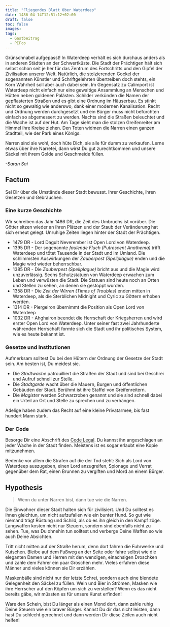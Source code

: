 ```yaml
---
title: "Fliegendes Blatt über Waterdeep"
date: 1486-04-14T12:51:12+02:00
draft: false
toc: false
images:
tags: 
  - Gastbeitrag
  - PIFco
---
```


Grünschnabel aufgepasst! In Waterdeep verhält es sich durchaus anders als in anderen Städten an der Schwertküste. Die Stadt der Prächtigen hält sich selbst schon seit je her für das Zentrum des Fortschritts und den Gipfel der Zivilisation unserer Welt. Natürlich, die stolzierenden Gockel der sogenannten Künstler und Schriftgelehrten übertreiben doch stehts, ein Korn Wahrheit soll aber auch dabei sein. Im Gegensatz zu Calimport ist Waterdeep nicht einfach nur eine gewaltige Ansammlung an Menschen und Hütten neben goldenen Palästen. Schilder verkünden die Namen der gepflasterten Straßen und es gibt eine Ordnung im Häuserbau. Es stinkt nicht so gewaltig wie anderswo, dank einer modernen Kanalisation. Recht und Ordnung werden durchgesetzt und ein Bürger muss nicht befürchten einfach so abgemessert zu werden. Nachts sind die Straßen beleuchtet und die Wache ist auf der Hut. Am Tage sieht man die stolzen Greifenreiter am Himmel ihre Kreise ziehen. Den Toten widmen die Narren einen ganzen Stadtteil, wie der Park eines Königs.

Narren sind sie wohl, doch hüte Dich, sie alle für dumm zu verkaufen. Lerne etwas über ihre Narretei, dann wirst Du gut zurechtkommen und unsere Säckel mit ihrem Golde und Geschmeide füllen. 

_-Saran Sai_

## Factum

Sei Dir über die Umstände dieser Stadt bewusst. Ihrer Geschichte, ihren Gesetzen und Gebräuchen.

### Eine kurze Geschichte

Wir schreiben das Jahr 1486 DR, die Zeit des Umbruchs ist vorüber. Die Götter sitzen wieder an ihren Plätzen und der Staub der Veränderung hat sich erneut gelegt. Unruhige Zeiten liegen hinter der Stadt der Prächtigen.

* 1479 DR - Lord Dagult Neverember ist Open Lord von Waterdeep.
* 1395 DR - Der sogenannte _faulende Fluch (Putrescent Anathema)_ trifft Waterdeep und tötet Tausende in der Stadt und im Umland. Die schlimmsten Auswirkungen der _Zauberpest (Spellplague)_ enden und die Magie wird wieder beherrschbar.
* 1385 DR - Die _Zauberpest (Spellplague)_ bricht aus und die Magie wird unzuverlässig. Sechs Schutzstatuen von Waterdeep erwachen zum Leben und verwüsten die Stadt. Die Statuen sind heute noch an Orten und Stellen zu sehen, an denen sie gestoppt wurden.
* 1358 DR - Die _Zeit der Wirren (Times of Troubles)_ enden mitten in Waterdeep, als die Sterblichen Midnight und Cyric zu Göttern erhoben werden.
* 1314 DR - Piergeiron übernimmt die Position als Open Lord von Waterdeep
* 1032 DR - Ahghairon beendet die Herrschaft der Kriegsherren und wird erster Open Lord von Waterdeep. Unter seiner fast zwei Jahrhunderte währenden Herrschaft formte sich die Stadt und ihr politisches System, wie es heute bekannt ist.
 
### Gesetze und Institutionen

Aufmerksam solltest Du bei den Hütern der Ordnung der Gesetze der Stadt sein. Am besten ist, Du meidest sie.

* Die _Stadtwache_ patrouilliert die Straßen der Stadt und sind bei Geschrei und Aufruf schnell zur Stelle.
* Die _Stadtgarde_ wacht über die Mauern, Burgen und öffentlichen Gebäuden der Stadt. Berühmt ist ihre Staffel von Greifenreitern.
* Die _Magister_ werden Schwarzroben genannt und sie sind schnell dabei ein Urteil an Ort und Stelle zu sprechen und zu verhängen.

Adelige haben zudem das Recht auf eine kleine Privatarmee, bis fast hundert Mann stark.

### Der Code

Besorge Dir eine Abschrift des [Code Legal](https://1drv.ms/b/s!At9DaIzXuj69gqZE5hb7NyNmlVO51g). Du kannst ihn angeschlagen an jeder Wache in der Stadt finden. Meistens ist es sogar erlaubt eine Kopie mitzunehmen.

Bedenke vor allem die Strafen auf die der Tod steht: Sich als Lord von Waterdeep auszugeben, einen Lord anzugreifen, Spionage und Verrat gegenüber dem Rat, einen Brunnen zu vergiften und Mord an einem Bürger.

## Hypothesis

 > Wenn du unter Narren bist, dann tue wie die Narren.

Die Einwohner dieser Stadt halten sich für zivilisiert. Und Du solltest es ihnen gleichtun, um nicht aufzufallen wie ein bunter Hund. So gut wie niemand trägt Rüstung und Schild, als ob es ihn gleich in den Kampf zöge. Langwaffen kosten nicht nur Steuern, sondern sind ebenfalls nicht zu sehen. Tue, was Du ohnehin tun solltest und verberge Deine Waffen so wie auch Deine Absichten.

Tritt nicht mitten auf der Straße herum, denn dort fahren die Fuhrwerke und Kutschen. Bleibe auf dem Fußweg an der Seite oder fahre selbst wie die eleganten Damen und Herren mit den wendigen, einachsigen Droschken und zahle dem Fahrer ein paar Groschen mehr. Vieles erfahren diese Männer und vieles können sie Dir erzählen.

Maskenbälle sind nicht nur der letzte Schrei, sondern auch eine blendete Gelegenheit den Säckel zu füllen. Wein und Bier in Strömen, Masken wie ihre Herrscher auf den Köpfen um sich zu verstellen? Wenn es das nicht bereits gäbe, wir müssten es für unsere Kunst erfinden!

Ware den Schein, bist Du länger als einen Mond dort, dann zahle ruhig Deine Steuern wie ein braver Bürger. Kannst Du dir das nicht leisten, dann hast Du schlecht gerechnet und dann werden Dir diese Zeilen auch nicht helfen!
